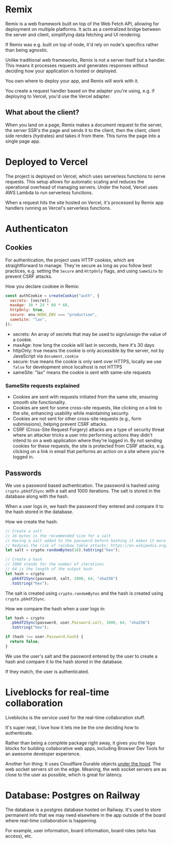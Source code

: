 # Remix

Remix is a web framework built on top of the Web Fetch API, allowing for deployment on multiple platforms. It acts as a centralized bridge between the server and client, simplifying data fetching and UI rendering.

If Remix was e.g. built on top of node, it'd rely on node's specifics rather than being agnostic.

Unlike traditional web frameworks, Remix is not a server itself but a handler. This means it processes requests and generates responses without deciding how your application is hosted or deployed.

You own where to deploy your app, and Remix will work with it.

You create a request handler based on the adapter you're using, e.g. if deploying to Vercel, you'd use the Vercel adapter.

## What about the client?

When you land on a page, Remix makes a document request to the server, the server SSR's the page and sends it to the client, then the client, client side renders (hydrates) and takes it from there. This turns the page into a single page app.

# Deployed to Vercel

The project is deployed on Vercel, which uses serverless functions to serve requests. This setup allows for automatic scaling and reduces the operational overhead of managing servers. Under the hood, Vercel uses AWS Lambda to run serverless functions.

When a request hits the site hosted on Vercel, it's processed by Remix app handlers running as Vercel's serverless functions.

# Authenticaton

## Cookies

For authentication, the project uses HTTP cookies, which are straightforward to manage. They're secure as long as you follow best practices, e.g. setting the `Secure` and `HttpOnly` flags, and using `SameSite` to prevent CSRF attacks.

How you declare cookiee in Remix:

```javascript
const authCookie = createCookie("auth", {
  secrets: [secret],
  maxAge: 30 * 24 * 60 * 60,
  httpOnly: true,
  secure: env.NODE_ENV === "production",
  sameSite: "lax",
});
```

- secrets: An array of secrets that may be used to sign/unsign the value of a cookie.
- maxAge: how long the cookie will last in seconds, here it's 30 days
- httpOnly: true means the cookie is only accessible by the server, not by JavaScript via `document.cookie`
- secure: true means the cookie is only sent over HTTPS, locally we use `false` for development since localhost is not HTTPS
- sameSite: "lax" means the cookie is sent with same-site requests

### SameSite requests explained

- Cookies are sent with requests initiated from the same site, ensuring smooth site functionality.
- Cookies are sent for some cross-site requests, like clicking on a link to the site, enhancing usability while maintaining security.
- Cookies are not sent for other cross-site requests (e.g., form submissions), helping prevent CSRF attacks.
- CSRF (Cross-Site Request Forgery) attacks are a type of security threat where an attacker tricks a user into performing actions they didn't intend to on a web application where they're logged in. By not sending cookies for these requests, the site is protected from CSRF attacks, e.g. clicking on a link in email that performs an action on a site where you're logged in.

## Passwords

We use a password based authentication. The password is hashed using `crypto.pbkdf2Sync` with a salt and 1000 iterations. The salt is stored in the database along with the hash.

When a user logs in, we hash the password they entered and compare it to the hash stored in the database.

How we create the hash:

```js
// Create a salt
// 16 bytes is the recommended size for a salt
// Having a salt added to the password before hashing it makes it more secure
// Reduces the risk of rainbow table attacks: https://en.wikipedia.org/wiki/PBKDF2
let salt = crypto.randomBytes(16).toString("hex");

// Create a hash
// 1000 stands for the number of iterations
// 64 is the length of the output hash
let hash = crypto
  .pbkdf2Sync(password, salt, 1000, 64, "sha256")
  .toString("hex");
```

The salt is created using `crypto.randomBytes` and the hash is created using `crypto.pbkdf2Sync`.

How we compare the hash when a user logs in:

```js
let hash = crypto
  .pbkdf2Sync(password, user.Password.salt, 1000, 64, "sha256")
  .toString("hex");

if (hash !== user.Password.hash) {
  return false;
}
```

We use the user's salt and the password entered by the user to create a hash and compare it to the hash stored in the database.

If they match, the user is authenticated.

# Liveblocks for real-time collaboration

Liveblocks is the service used for the real-time collaboration stuff.

It's super neat, I love how it lets me be the one deciding how to authenticate.

Rather than being a complete package right away, it gives you the lego blocks for building collaborative web apps, including Browser Dev Tools for an awesome developer experience.

Another fun thing: It uses Cloudflare Durable objects [under the hood](https://liveblocks.io/docs/platform/websocket-infrastructure). The web socket servers sit on the edge. Meaning, the web socket servers are as close to the user as possible, which is great for latency.

# Database: Postgres on Railway

The database is a postgres database hosted on Railway. It's used to store permanent info that we may need elsewhere in the app outside of the board where real-time collaboration is happening.

For example, user information, board information, board roles (who has access), etc.
